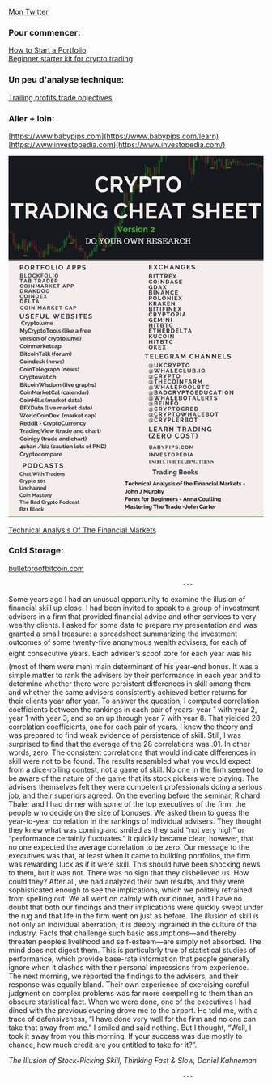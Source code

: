 [Mon Twitter](https://twitter.com/JonWaitz)
### Pour commencer:
  [How to Start a Portfolio](https://medium.com/@rleshner/how-to-start-a-crypto-portfolio-ec7bc0716a96) <br>
  [Beginner starter kit for crypto trading](https://alunacrypto.blogspot.fr/2017/06/essential-beginners-starter-kit-for-cryptocurrency-trading-bitcoin-altcoins-ethereum.html)

### Un peu d'analyse technique:
  [Trailing profits trade objectives](https://cryptoyoda1338.wordpress.com/2017/08/10/trailing-profits-trade-objectives/)

### Aller + loin:
  [https://www.babypips.com](https://www.babypips.com/learn) <br>
  [https://www.investopedia.com](https://www.investopedia.com/)

![Crypto Trading Cheat Shit](https://github.com/JonMary/Cryptos/blob/master/lol.jpg?raw=true)

[Technical Analysis Of The Financial Markets](https://cdn.preterhuman.net/texts/unsorted2/Stock%20books%20029/John%20J%20Murphy%20-%20Technical%20Analysis%20Of%20The%20Financial%20Markets.pdf)

### Cold Storage:
[bulletproofbitcoin.com](http://bulletproofbitcoin.com/)


                                                    ---
                                                    
Some years ago I had an unusual opportunity to examine the illusion of financial skill up close. I had been invited to speak to a group of investment advisers in a firm that provided financial advice and other services to very wealthy clients. I asked for some data to prepare my presentation and was granted a small treasure: a spreadsheet summarizing the investment outcomes of some twenty-five anonymous wealth advisers, for each of eight consecutive years. Each adviser’s scoof ဆre for each year was his (most of them were men) main determinant of his year-end bonus. It was a simple matter to rank the advisers by their performance in each year and to determine whether there were persistent differences in skill among them and whether the same advisers consistently achieved better returns for their clients year after year.
To answer the question, I computed correlation coefficients between the rankings in each pair of years: year 1 with year 2, year 1 with year 3, and so on up through year 7 with year 8. That yielded 28 correlation coefficients, one for each pair of years. I knew the theory and was prepared to find weak evidence of persistence of skill. Still, I was surprised to find that the average of the 28 correlations was .01. In other words, zero. The consistent correlations that would indicate differences in skill were not to be found. The results resembled what you would expect from a dice-rolling contest, not a game of skill.
No one in the firm seemed to be aware of the nature of the game that its stock pickers were playing. The advisers themselves felt they were competent professionals doing a serious job, and their superiors agreed. On the evening before the seminar, Richard Thaler and I had dinner with some of the top executives of the firm, the people who decide on the size of bonuses. We asked them to guess the year-to-year correlation in the rankings of individual advisers. They thought they knew what was coming and smiled as they said “not very high” or “performance certainly fluctuates.” It quickly became clear, however, that no one expected the average correlation to be zero.
Our message to the executives was that, at least when it came to building portfolios, the firm was rewarding luck as if it were skill. This should have been shocking news to them, but it was not. There was no sign that they disbelieved us. How could they? After all, we had analyzed their own results, and they were sophisticated enough to see the implications, which we politely refrained from spelling out. We all went on calmly with our dinner, and I have no doubt that both our findings and their implications were quickly swept under the rug and that life in the firm went on just as before. The illusion of skill is not only an individual aberration; it is deeply ingrained in the culture of the industry. Facts that challenge such basic assumptions—and thereby threaten people’s livelihood and self-esteem—are simply not absorbed. The mind does not digest them. This is particularly true of statistical studies of performance, which provide base-rate information that people generally ignore when it clashes with their personal impressions from experience.
The next morning, we reported the findings to the advisers, and their response was equally bland. Their own experience of exercising careful judgment on complex problems was far more compelling to them than an obscure statistical fact. When we were done, one of the executives I had dined with the previous evening drove me to the airport. He told me, with a trace of defensiveness, “I have done very well for the firm and no one can take that away from me.” I smiled and said nothing. But I thought, “Well, I took it away from you this morning. If your success was due mostly to chance, how much credit are you entitled to take for it?”.

_The Illusion of Stock-Picking Skill,
Thinking Fast & Slow, Daniel Kahneman_

                                                    ---
